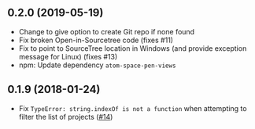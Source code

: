 ## 0.2.0 (2019-05-19)

- Change to give option to create Git repo if none found
- Fix broken Open-in-Sourcetree code (fixes #11)
- Fix to point to SourceTree location in Windows (and provide exception
    message for Linux) (fixes #13)
- npm: Update dependency `atom-space-pen-views`

## 0.1.9 (2018-01-24)

*   Fix `TypeError: string.indexOf is not a function` when attempting to filter the list of projects ([#14](https://github.com/cliffrowley/atom-open-in-sourcetree/pull/14))
